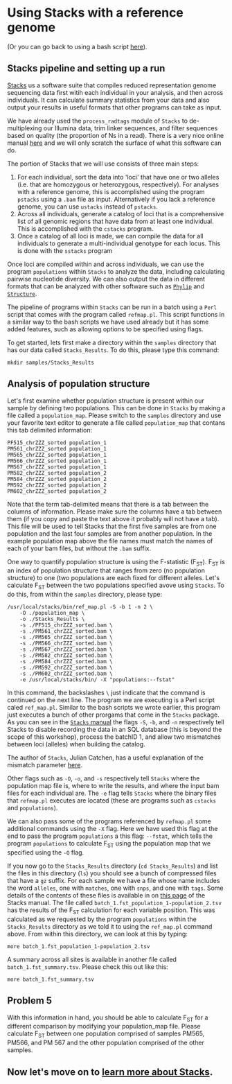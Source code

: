 # Using Stacks with a reference genome

(Or you can go back to using a bash script [here](https://github.com/evansbenj/BIO720/blob/master/3_Lecture_3_Automating_alignment_with_bash.md)).

## Stacks pipeline and setting up a run

[Stacks](http://catchenlab.life.illinois.edu/stacks/manual/) us a software suite that compiles reduced representation genome sequencing data first witih each individual in your analysis, and then across individuals.  It can calculate summary statistics from your data and also output your results in useful formats that other programs can take as input.

We have already used the `process_radtags` module of `Stacks` to de-multiplexing our Illumina data, trim linker sequences, and filter sequences based on quality (the proportion of Ns in a read).  There is a very nice online manual [here](http://catchenlab.life.illinois.edu/stacks/manual/) and we will only scratch the surface of what this software can do.

The portion of Stacks that we will use consists of three main steps:
  1. For each individual, sort the data into 'loci' that have one or two alleles (i.e. that are homozygous or heterozygous, respectively).  For analyses with a reference genome, this is accomplished using the program `pstacks` using a `.bam` file as input.  Alternatively if you lack a reference genome, you can use `ustacks` instead of `pstacks`.
  2. Across all individuals, generate a catalog of loci that is a comprehensive list of all genomic regions that have data from at least one individual.  This is accomplished with the `cstacks` program.
  3. Once a catalog of all loci is made, we can compile the data for all individuals to generate a multi-individual genotype for each locus.  This is done with the `sstacks` program

Once loci are compiled within and across individuals, we can use the program `populations` within `Stacks` to analyze the data, including calculating pairwise nucleotide diversity. We can also output the data in different formats that can be analyzed with other software such as [`Phylip`](http://evolution.genetics.washington.edu/phylip/getme.html) and [`Structure`](http://pritchardlab.stanford.edu/structure.html). 

The pipeline of programs within `Stacks` can be run in a batch using a `Perl` script that comes with the program called `refmap.pl`.  This script functions in a similar way to the bash scripts we have used already but it has some added features, such as allowing options to be specified using flags.

To get started, lets first make a directory within the `samples` directory that has our data called `Stacks_Results`.  To do this, please type this command:

`mkdir samples/Stacks_Results`

## Analysis of population structure

Let's first examine whether population structure is present within our sample by defining two populations.  This can be done in `Stacks` by making a file called a `population_map`.  Please switch to the `samples` directory and use your favorite text editor to generate a file called `population_map` that contans this tab delimited information:

```
PF515_chrZZZ_sorted	population_1
PM561_chrZZZ_sorted	population_1
PM565_chrZZZ_sorted	population_1
PM566_chrZZZ_sorted	population_1
PM567_chrZZZ_sorted	population_1
PM582_chrZZZ_sorted	population_2
PM584_chrZZZ_sorted	population_2
PM592_chrZZZ_sorted	population_2
PM602_chrZZZ_sorted	population_2
```

Note that the term tab-delimited means that there is a tab between the columns of information. Please make sure the columns have a tab between them (if you copy and paste the text above it probably will not have a tab). This file will be used to tell Stacks that the first five samples are from one population and the last four samples are from another population. In the example population map above the file names must match the names of each of your bam files, but without the `.bam` suffix.

One way to quantify population structure is using the F-statistic (F<sub>ST</sub>).  F<sub>ST</sub> is an index of population structure that ranges from zero (no population structure) to one (two populations are each fixed for different alleles.  Let's calculate F<sub>ST</sub> between the two populations specified avove using `Stacks`.  To do this, from within the `samples` directory, please type:

```
/usr/local/stacks/bin/ref_map.pl -S -b 1 -n 2 \
	-O ./population_map \
	-o ./Stacks_Results \
   	-s ./PF515_chrZZZ_sorted.bam \
    -s ./PM561_chrZZZ_sorted.bam \
    -s ./PM565_chrZZZ_sorted.bam \
    -s ./PM566_chrZZZ_sorted.bam \
    -s ./PM567_chrZZZ_sorted.bam \
    -s ./PM582_chrZZZ_sorted.bam \
    -s ./PM584_chrZZZ_sorted.bam \
    -s ./PM592_chrZZZ_sorted.bam \
    -s ./PM602_chrZZZ_sorted.bam \
   	-e /usr/local/stacks/bin/ -X "populations:--fstat"
```

In this command, the backslashes `\` just indicate that the command is continued on the next line.  The program we are executing is a Perl script caled `ref_map.pl`.  Similar to the bash scripts we wrote earlier, this program just executes a bunch of other prorgams that come in the `Stacks` package. As you can see in the [`Stacks` manual](http://catchenlab.life.illinois.edu/stacks/comp/ref_map.php) the flags `-S`, `-b`, and `-n` respectively tell Stacks to disable recording the data in an SQL database (this is beyond the scope of this workshop), process the batchID 1, and allow two mismatches between loci (alleles) when building the catalog.  

The author of `Stacks`, Julian Catchen, has a useful explanation of the mismatch parameter [here](http://catchenlab.life.illinois.edu/stacks/param_tut.php).

Other flags such as `-O`, `-o`, and `-s` respectively tell `Stacks` where the population map file is, where to write the results, and where the input bam files for each individual are.  The `-e` flag tells `Stacks` where the binary files that `refmap.pl` executes are located (these are programs such as `cstacks` and `populations`).

We can also pass some of the programs referenced by `refmap.pl` some additional commands using the `-X` flag.  Here we have used this flag at the end to pass the program `populations` a this flag: `--fstat`, which tells the program `populations` to calculate F<sub>ST</sub> using the population map that we specified using the `-O` flag. 

If you now go to the `Stacks_Results` directory (`cd Stacks_Results`) and list the files in this directory (`ls`) you should see a bunch of compressed files that have a `gz` suffix.  For each sample we have a file whose name includes the word `alleles`, one with `matches`, one with `snps`, and one with `tags`.  Some details of the contents of these files is available in on [this page](http://catchenlab.life.illinois.edu/stacks/manual/index.php#files) of the Stacks manual.  The file called `batch_1.fst_population_1-population_2.tsv` has the results of the F<sub>ST</sub> calculation for each variable position. This was calculated as we requested by the program `populations` within the `Stacks_Results` directory as we told it to using the `ref_map.pl` command above.  From within this directory, we can look at this by typing:

`more batch_1.fst_population_1-population_2.tsv`

A summary across all sites is available in another file called `batch_1.fst_summary.tsv`.  Please check this out like this:

`more batch_1.fst_summary.tsv`

## Problem 5

With this information in hand, you should be able to calculate F<sub>ST</sub> for a different comparison by modifying your population_map file.  Please calculate F<sub>ST</sub> between one population comprised of samples PM565, PM566, and PM 567 and the other population comprised of the other samples.

## Now let's move on to [learn more about Stacks](https://github.com/evansbenj/BIO720/blob/master/5_more_on_Stacks.md).



